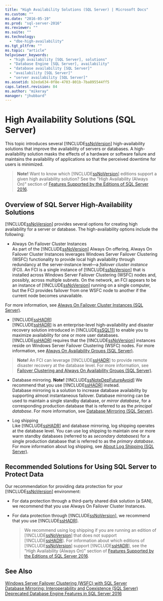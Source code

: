 ```yaml
---
title: "High Availability Solutions (SQL Server) | Microsoft Docs"
ms.custom: ""
ms.date: "2016-05-19"
ms.prod: "sql-server-2016"
ms.reviewer: ""
ms.suite: ""
ms.technology: 
  - "dbe-high-availability"
ms.tgt_pltfrm: ""
ms.topic: "article"
helpviewer_keywords: 
  - "high availability [SQL Server], solutions"
  - "Database Engine [SQL Server], availability"
  - "database availability [SQL Server]"
  - "availability [SQL Server]"
  - "server availability [SQL Server]"
ms.assetid: b2eda634-0f8e-4703-801b-7ba895544ff5
caps.latest.revision: 84
ms.author: "mikeray"
manager: "jhubbard"
---
```

# High Availability Solutions (SQL Server)
  This topic introduces several [!INCLUDE[ssNoVersion](../../a9notintoc/includes/ssnoversion-md.md)] high-availability solutions that improve the availability of servers or databases. A high-availability solution masks the effects of a hardware or software failure and maintains the availability of applications so that the perceived downtime for users is minimized.    
    
   
>  **Note!** Want to know which [!INCLUDE[ssNoVersion](../../a9notintoc/includes/ssnoversion-md.md)] editions support a given high availability solution? See the "High Availability (Always On)" section of [Features Supported by the Editions of SQL Server 2016](../Topic/Features%20Supported%20by%20the%20Editions%20of%20SQL%20Server%202016.md).    
     
    
##  <a name="TermsAndDefinitions"></a> Overview of SQL Server High-Availability Solutions    
 [!INCLUDE[ssNoVersion](../../a9notintoc/includes/ssnoversion-md.md)] provides several options for creating high availability for a server or database. The high-availability options include the following:    
    
*  Always On Failover Cluster Instances    
 As part of the [!INCLUDE[ssNoVersion](../../a9notintoc/includes/ssnoversion-md.md)] Always On offering, Always On Failover Cluster Instances leverages Windows Server Failover Clustering (WSFC) functionality to provide local high availability through redundancy at the server-instance level—a *failover cluster instance* (FCI). An FCI is a single instance of [!INCLUDE[ssNoVersion](../../a9notintoc/includes/ssnoversion-md.md)] that is installed across Windows Server Failover Clustering (WSFC) nodes and, possibly, across multiple subnets. On the network, an FCI appears to be an instance of [!INCLUDE[ssNoVersion](../../a9notintoc/includes/ssnoversion-md.md)] running on a single computer, but the FCI provides failover from one WSFC node to another if the current node becomes unavailable.    
    
 For more information, see [Always On Failover Cluster Instances &#40;SQL Server&#41;](../../sql-server/failover-clusters/windows/always-on-failover-cluster-instances-sql-server.md).    
    
*  [!INCLUDE[ssHADR](../../a9notintoc/includes/sshadr-md.md)]    
 [!INCLUDE[ssHADR](../../a9notintoc/includes/sshadr-md.md)] is an enterprise-level high-availability and disaster recovery solution introduced in [!INCLUDE[ssSQL11](../../a9notintoc/includes/sssql11-md.md)] to enable you to maximize availability for one or more user databases. [!INCLUDE[ssHADR](../../a9notintoc/includes/sshadr-md.md)] requires that the [!INCLUDE[ssNoVersion](../../a9notintoc/includes/ssnoversion-md.md)] instances reside on Windows Server Failover Clustering (WSFC) nodes. For more information, see [Always On Availability Groups &#40;SQL Server&#41;](../../database-engine/availability-groups/windows/always-on-availability-groups-sql-server.md).    
    
  
>  **Note!** An FCI can leverage [!INCLUDE[ssHADR](../../a9notintoc/includes/sshadr-md.md)] to provide remote disaster recovery at the database level. For more information, see [Failover Clustering and Always On Availability Groups &#40;SQL Server&#41;](../../database-engine/availability-groups/windows/failover-clustering-and-always-on-availability-groups-sql-server.md).    
    
*  Database mirroring. **Note!** [!INCLUDE[ssNoteDepFutureAvoid](../../database-engine/configure/windows/includes/ssnotedepfutureavoid-md.md)] We recommend that you use [!INCLUDE[ssHADR](../../a9notintoc/includes/sshadr-md.md)] instead.     
Database mirroring is a solution to increase database availability by supporting almost instantaneous failover. Database mirroring can be used to maintain a single standby database, or *mirror database*, for a corresponding production database that is referred to as the *principal database*. For more information, see [Database Mirroring &#40;SQL Server&#41;](../../database-engine/database-mirroring/database-mirroring-sql-server.md).    
    
*  Log shipping    
 Like [!INCLUDE[ssHADR](../../a9notintoc/includes/sshadr-md.md)] and database mirroring, log shipping operates at the database level. You can use log shipping to maintain one or more warm standby databases (referred to as *secondary databases*) for a single production database that is referred to as the *primary database*. For more information about log shipping, see [About Log Shipping &#40;SQL Server&#41;](../../database-engine/log-shipping/about-log-shipping-sql-server.md).    
    
##  <a name="RecommendedSolutions"></a> Recommended Solutions for Using SQL Server to Protect Data    
 Our recommendation for providing data protection for your [!INCLUDE[ssNoVersion](../../a9notintoc/includes/ssnoversion-md.md)] environment:    
    
-   For data protection through a third-party shared disk solution (a SAN), we recommend that you use Always On Failover Cluster Instances.    
    
-   For data protection through [!INCLUDE[ssNoVersion](../../a9notintoc/includes/ssnoversion-md.md)], we recommend that you use [!INCLUDE[ssHADR](../../a9notintoc/includes/sshadr-md.md)].    
    
       >  We recommend using log shipping if you are running an edition of [!INCLUDE[ssNoVersion](../../a9notintoc/includes/ssnoversion-md.md)] that does not support [!INCLUDE[ssHADR](../../a9notintoc/includes/sshadr-md.md)]. For information about which editions of [!INCLUDE[ssNoVersion](../../a9notintoc/includes/ssnoversion-md.md)] support [!INCLUDE[ssHADR](../../a9notintoc/includes/sshadr-md.md)], see the "High Availability (Always On)" section of [Features Supported by the Editions of SQL Server 2016](../Topic/Features%20Supported%20by%20the%20Editions%20of%20SQL%20Server%202016.md).    
    
## See Also    
 [Windows Server Failover Clustering &#40;WSFC&#41; with SQL Server](../../sql-server/failover-clusters/windows/windows-server-failover-clustering-wsfc-with-sql-server.md)     
 [Database Mirroring: Interoperability and Coexistence &#40;SQL Server&#41;](../../database-engine/database-mirroring/database-mirroring-interoperability-and-coexistence-sql-server.md)     
 [Deprecated Database Engine Features in SQL Server 2016](../../database-engine/deprecated-database-engine-features-in-sql-server-2016.md)    
    
  